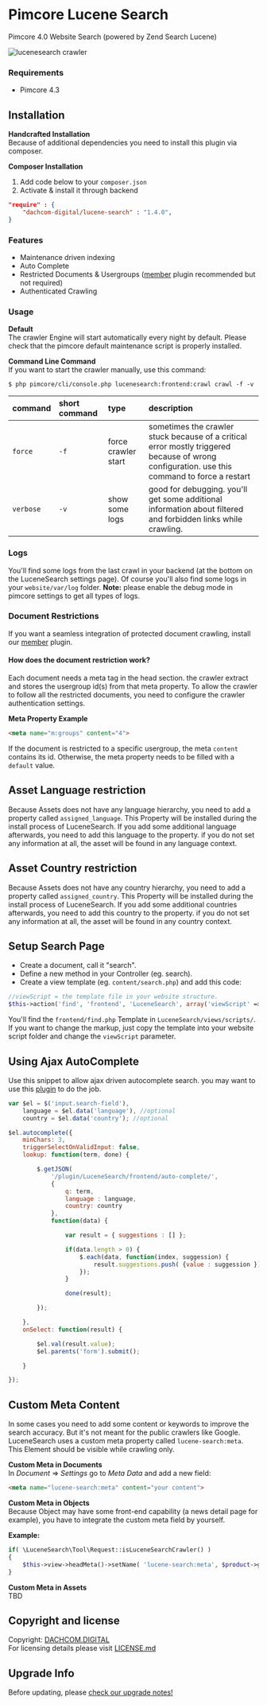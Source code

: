 # Pimcore Lucene Search
Pimcore 4.0 Website Search (powered by Zend Search Lucene)

![lucenesearch crawler](https://cloud.githubusercontent.com/assets/700119/25579028/7da66f40-2e74-11e7-8da5-988d61feb2e2.jpg)

### Requirements
* Pimcore 4.3

## Installation
**Handcrafted Installation**   
Because of additional dependencies you need to install this plugin via composer.

**Composer Installation**  
1. Add code below to your `composer.json`    
2. Activate & install it through backend

```json
"require" : {
    "dachcom-digital/lucene-search" : "1.4.0",
}
```

### Features
* Maintenance driven indexing
* Auto Complete
* Restricted Documents & Usergroups ([member](https://github.com/dachcom-digital/pimcore-members) plugin recommended but not required)
* Authenticated Crawling

### Usage

**Default**  
The crawler Engine will start automatically every night by default. Please check that the pimcore default maintenance script is properly installed.

**Command Line Command**  
If you want to start the crawler manually, use this command:

```
$ php pimcore/cli/console.php lucenesearch:frontend:crawl crawl -f -v
```

| command | short command | type | description |
|:---|:---|:---|:---|
| ```force``` | `-f` | force crawler start | sometimes the crawler stuck because of a critical error mostly triggered because of wrong configuration. use this command to force a restart |
| ```verbose``` | `-v` | show some logs | good for debugging. you'll get some additional information about filtered and forbidden links while crawling. |


### Logs
You'll find some logs from the last crawl in your backend (at the bottom on the LuceneSearch settings page). Of course you'll also find some logs in your `website/var/log` folder.
**Note:** please enable the debug mode in pimcore settings to get all types of logs.

### Document Restrictions
If you want a seamless integration of protected document crawling, install our [member](https://github.com/dachcom-digital/pimcore-members) plugin.

#### How does the document restriction work?
Each document needs a meta tag in the head section. the crawler extract and stores the usergroup id(s) from that meta property. 
To allow the crawler to follow all the restricted documents, you need to configure the crawler authentication settings. 

**Meta Property Example**

```html
<meta name="m:groups" content="4">
```

If the document is restricted to a specific usergroup, the meta `content` contains its id. Otherwise, the meta property needs to be filled with a `default` value.

## Asset Language restriction
Because Assets does not have any language hierarchy, you need to add a property called `assigned_language`. This Property will be installed during the install process of LuceneSearch.
If you add some additional language afterwards, you need to add this language to the property. if you do not set any information at all, the asset will be found in any language context.

## Asset Country restriction
Because Assets does not have any country hierarchy, you need to add a property called `assigned_country`. This Property will be installed during the install process of LuceneSearch.
If you add some additional countries afterwards, you need to add this country to the property. if you do not set any information at all, the asset will be found in any country context.

## Setup Search Page
- Create a document, call it "search".
- Define a new method in your Controller (eg. search). 
- Create a view template (eg. `content/search.php`) and add this code:

```php
//viewScript = the template file in your website structure.
$this->action('find', 'frontend', 'LuceneSearch', array('viewScript' => 'frontend/find.php'));
```

You'll find the `frontend/find.php` Template in `LuceneSearch/views/scripts/`. If you want to change the markup, just copy the template into your website script folder and change the `viewScript` parameter.

## Using Ajax AutoComplete
Use this snippet to allow ajax driven autocomplete search. you may want to use this [plugin](https://github.com/devbridge/jQuery-Autocomplete) to do the job.

```js
var $el = $('input.search-field'),
    language = $el.data('language'), //optional
    country = $el.data('country'); //optional

$el.autocomplete({
    minChars: 3,
    triggerSelectOnValidInput: false,
    lookup: function(term, done) {

        $.getJSON(
            '/plugin/LuceneSearch/frontend/auto-complete/',
            {
                q: term,
                language : language,
                country: country
            },
            function(data) {

                var result = { suggestions : [] };

                if(data.length > 0) {
                    $.each(data, function(index, suggession) {
                        result.suggestions.push( {value : suggession });
                    });
                }

                done(result);

        });

    },
    onSelect: function(result) {

        $el.val(result.value);
        $el.parents('form').submit();

    }

});
```

## Custom Meta Content
In some cases you need to add some content or keywords to improve the search accuracy. 
But it's not meant for the public crawlers like Google. LuceneSearch uses a custom meta property called `lucene-search:meta`.
This Element should be visible while crawling only.

**Custom Meta in Documents**  
In *Document* => *Settings* go to *Meta Data* and add a new field:

```html
<meta name="lucene-search:meta" content="your content">
```

**Custom Meta in Objects**  
Because Object may have some front-end capability (a news detail page for example), you have to integrate the custom meta field by yourself.

**Example:**

```php
if( \LuceneSearch\Tool\Request::isLuceneSearchCrawler() )
{
    $this->view->headMeta()->setName( 'lucene-search:meta', $product->getInternalSearchText( $lang ) );
}
```

**Custom Meta in Assets**  
TBD

## Copyright and license
Copyright: [DACHCOM.DIGITAL](http://dachcom-digital.ch)  
For licensing details please visit [LICENSE.md](LICENSE.md)  

## Upgrade Info
Before updating, please [check our upgrade notes!](UPGRADE.md)
